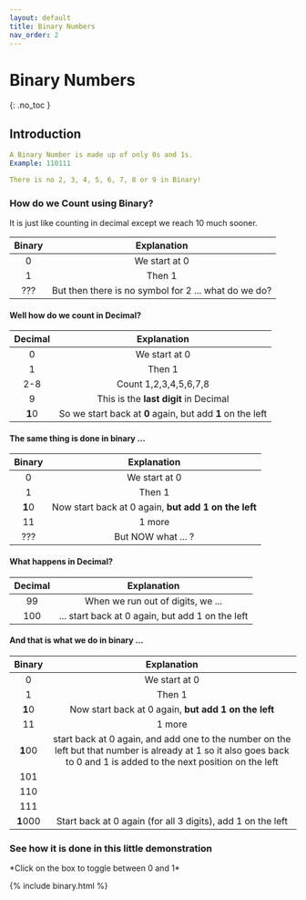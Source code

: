 ```yaml
---
layout: default
title: Binary Numbers
nav_order: 2
---
```


# Binary Numbers
{: .no_toc }



## Introduction

```yaml
A Binary Number is made up of only 0s and 1s.
Example: 110111

There is no 2, 3, 4, 5, 6, 7, 8 or 9 in Binary!
```

### How do we Count using Binary?
It is just like counting in decimal except we reach 10 much sooner.



| Binary       | Explanation       |
|:------------:|:-----------------:|
| 0            | We start at 0     |
| 1            | Then 1            |
| ???          | But then there is no symbol for 2 ... what do we do?  |


<h4>Well how do we count in Decimal?</h4>

| Decimal       | Explanation            |
|:-------------:|:----------------------:|
| 0            | We start at 0          |
| 1            | Then 1                 |
| 2-8          | Count 1,2,3,4,5,6,7,8  |
| 9            | This is the **last digit** in Decimal|
|**1**0        | So we start back at **0** again, but add **1** on the left|

<h4>The same thing is done in binary ...</h4>

| Binary       | Explanation            |
|:------------:|:----------------------:|
| 0            | We start at 0          |
| 1            | Then 1        |
| **1**0     | Now start back at 0 again, **but add 1 on the left**|
| 11         | 1 more           |
|???         | But NOW what ... ?|


<h4>What happens in Decimal?</h4>


| Decimal       | Explanation            |
|:-------------:|:----------------------:|
|	99	 |	When we run out of digits, we ...|
|	100	 |	... start back at 0 again, but add 1 on the left|

<h4>And that is what we do in binary ...</h4>


| Binary     | Explanation   |
|:----------:|:-------------:|
| 0          | We start at 0    |
| 1          | Then 1        |
| **1**0     | Now start back at 0 again, **but add 1 on the left**|
| 11         | 1 more        |
| **1**00    | start back at 0 again, and add one to the number on the left but that number is already at 1 so it also goes back to 0 and 1 is added to the next position on the left|
| 101        | |
| 110        | |
| 111        | |
| **1**000   |Start back at 0 again (for all 3 digits), add 1 on the left|




<h3>See how it is done in this little demonstration</h3>
*Click on the box to toggle between 0 and 1*

{% include binary.html %}
